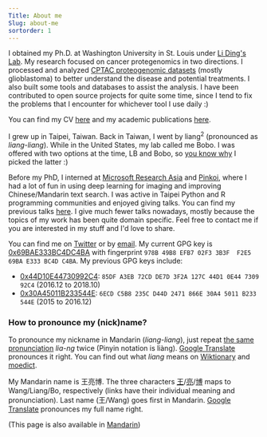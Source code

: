 ```yaml
---
Title: About me
Slug: about-me
sortorder: 1
---
```


I obtained my Ph.D. at Washington University in St. Louis under [Li Ding's Lab][dinglab].
My research focused on cancer protegenomics in two directions.
I processed and analyzed [CPTAC proteogenomic datasets][CPTAC] (mostly glioblastoma) to better understand the disease and potential treatments.
I also built some tools and databases to assist the analysis.
I have been contributed to open source projects for quite some time, since I tend to fix the problems that I encounter for whichever tool I use daily :)

You can find my CV [here](/CV.pdf) and my academic publications [here][google scholar].

I grew up in Taipei, Taiwan.
Back in Taiwan, I went by liang<sup>2</sup> (pronounced as *liang-liang*).
While in the United States, my lab called me Bobo.
I was offered with two options at the time, LB and Bobo, so [you know why][LB] I picked the latter :)

Before my PhD, I interned at [Microsoft Research Asia][MSRA] and [Pinkoi], where I had a lot of fun in using deep learning for imaging and improving Chinese/Mandarin text search.
I was active in Taipei Python and R programming communities and enjoyed giving talks.
You can find my previous talks [here][talks].
I give much fewer talks nowadays, mostly because the topics of my work has been quite domain specific.
Feel free to contact me if you are interested in my stuff and I'd love to share.

[dinglab]: http://dinglab.wustl.edu/
[CPTAC]: https://proteomics.cancer.gov/programs/cptac
[google scholar]: https://scholar.google.com/citations?user=-tdb3hcAAAAJ
[Pinkoi]: http://www.pinkoi.com/
[MSRA]: https://www.microsoft.com/en-us/research/lab/microsoft-research-asia/
[LB]: https://en.wikipedia.org/wiki/Lysogeny_broth
[talks]: /talks/#talks


You can find me on [Twitter] or by [email]. My current GPG key is [0x69BAE333BC4DC4BA](/0x69BAE333BC4DC4BA.pub.asc) with fingerprint `978B 49B8 EFB7 02F3 3B3F  F2E5 69BA E333 BC4D C4BA`. My previous GPG keys include:

- [0x44D10E44730992C4](/730992C4.pub.asc): `85DF A3EB 72CD DE7D 3F2A 127C 44D1 0E44 7309 92C4` (2016.12 to 2018.10)
- [0x30A45011B233544E](/B233544E.pub.asc): `6ECD C5B8 235C D44D 2471 866E 30A4 5011 B233 544E` (2015 to 2016.12)

[Twitter]: https://twitter.com/lbwang2
[email]: mailto:me+blog@liang2.tw


### How to pronounce my (nick)name?
To pronounce my nickname in Mandarin (*liang-liang*), just repeat [the same pronunciation][liang on wiktionary] *lia-ng* twice (Pinyin notation is liàng). [Google Translate](https://translate.google.com/?hl=zh-TW#zh-CN/zh-TW/%E4%BA%AE%E4%BA%AE) pronounces it right. You can find out what *liang* means on [Wiktionary][liang on wiktionary] and [moedict][liang on moedict].

My Mandarin name is 王亮博. The three characters [王][wang on wiktionary]/[亮][liang on wiktionary]/[博][bo on wiktionary] maps to Wang/Liang/Bo, respectively (links have their individual meaning and pronunciation). Last name (王/Wang) goes first in Mandarin. [Google Translate](https://translate.google.com.tw/?hl=zh-TW#zh-CN/zh-TW/%E7%8E%8B%E4%BA%AE%E5%8D%9A) pronounces my full name right.

[liang on wiktionary]: https://en.wiktionary.org/wiki/%E4%BA%AE
[liang on moedict]: https://www.moedict.tw/%E4%BA%AE
[wang on wiktionary]: https://en.wiktionary.org/wiki/%E7%8E%8B
[bo on wiktionary]: https://en.wiktionary.org/wiki/%E5%8D%9A

(This page is also available in [Mandarin](./zh.html#about-me))
